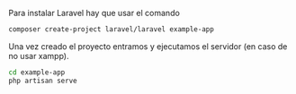 
Para instalar Laravel hay que usar el comando

``` bash
composer create-project laravel/laravel example-app
```

Una vez creado el proyecto entramos y ejecutamos el servidor (en caso de no usar xampp).

``` bash 
cd example-app 
php artisan serve
```

